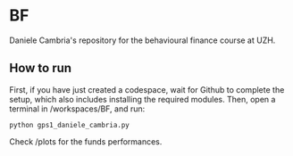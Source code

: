# BF
Daniele Cambria's repository for the behavioural finance course at UZH.
## How to run
First, if you have just created a codespace, wait for Github to complete the setup, which also includes installing the required modules. Then, open a terminal in /workspaces/BF, and run:
```
python gps1_daniele_cambria.py
```
Check /plots for the funds performances.